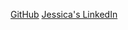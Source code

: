 [GitHub](https://github.com/jessicambs)
[Jessica's LinkedIn](https://www.linkedin.com/in/jessicambs/)
